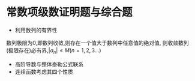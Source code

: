 # 常数项级数证明题与综合题

- 利用数列的有界性

数列极限为0,即数列收敛,则存在一个值大于数列中任意值的绝对值,
则收敛数列(极限存在)必有界,$|a_n|\leqslant M(n=1,2,3\dots)$

- 高阶导数与整体泰勒公式联系
- 连续函数考虑其四个性质
